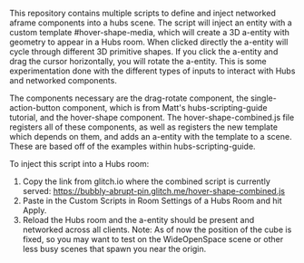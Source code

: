 This repository contains multiple scripts to define and inject networked aframe components into a hubs scene. The script will inject an entity with a custom template
#hover-shape-media, which will create a 3D a-entity with geometry to appear in a Hubs room. When clicked directly the a-entity will cycle through different 3D primitive shapes.
If you click the a-entity and drag the cursor horizontally, you will rotate the a-entity. This is some experimentation done with the different types of inputs to interact with
Hubs and networked components.

The components necessary are the drag-rotate component, the single-action-button component, which is from Matt's hubs-scripting-guide tutorial, and the hover-shape component.
The hover-shape-combined.js file registers all of these components, as well as registers the new template which depends on them, and adds an a-entity with the template to a
scene. These are based off of the examples within hubs-scripting-guide.

To inject this script into a Hubs room:
1. Copy the link from glitch.io where the combined script is currently served: https://bubbly-abrupt-pin.glitch.me/hover-shape-combined.js
2. Paste in the Custom Scripts in Room Settings of a Hubs Room and hit Apply.
3. Reload the Hubs room and the a-entity should be present and networked across all clients.
Note: As of now the position of the cube is fixed, so you may want to test on the WideOpenSpace scene or other less busy scenes that spawn you near the origin.
